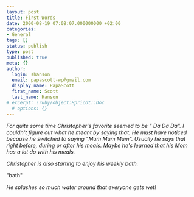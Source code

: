 ```yaml
---
layout: post
title: First Words
date: 2000-08-19 07:08:07.000000000 +02:00
categories:
- General
tags: []
status: publish
type: post
published: true
meta: {}
author:
  login: shanson
  email: papascott-wp@gmail.com
  display_name: PapaScott
  first_name: Scott
  last_name: Hanson
# excerpt: !ruby/object:Hpricot::Doc
  # options: {}
---
```

<p><i>For quite some time Christopher's favorite seemed to be " Da Da Da".  I couldn't figure out what he meant by saying that. He must have noticed because he switched to saying "Mum Mum Mum". Usually he says that right before, during or after his  meals. Maybe he's learned that his Mom has a lot do with his meals.</i></p>
<p><i>Christopher is also starting to enjoy his weekly  bath.</i></p>
<p>"bath"</p>
<p><i>He splashes so much water around that everyone gets wet!</i></p>
